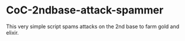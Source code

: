 # CoC-2ndbase-attack-spammer
This very simple script spams attacks on the 2nd base to farm gold and elixir.
